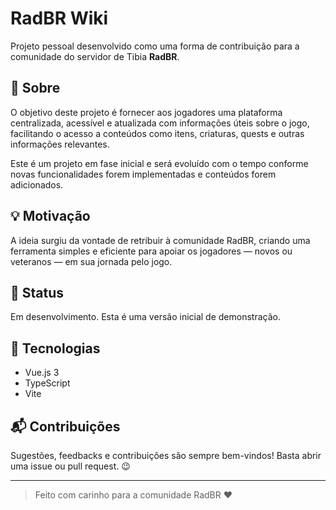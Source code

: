# RadBR Wiki

Projeto pessoal desenvolvido como uma forma de contribuição para a comunidade do servidor de Tibia **RadBR**.

## 🧩 Sobre

O objetivo deste projeto é fornecer aos jogadores uma plataforma centralizada, acessível e atualizada com informações úteis sobre o jogo, facilitando o acesso a conteúdos como itens, criaturas, quests e outras informações relevantes.

Este é um projeto em fase inicial e será evoluído com o tempo conforme novas funcionalidades forem implementadas e conteúdos forem adicionados.

## 💡 Motivação

A ideia surgiu da vontade de retribuir à comunidade RadBR, criando uma ferramenta simples e eficiente para apoiar os jogadores — novos ou veteranos — em sua jornada pelo jogo.

## 🚧 Status

Em desenvolvimento. Esta é uma versão inicial de demonstração.

## 📌 Tecnologias

- Vue.js 3
- TypeScript
- Vite

## 📬 Contribuições

Sugestões, feedbacks e contribuições são sempre bem-vindos! Basta abrir uma issue ou pull request. 😉

---

> Feito com carinho para a comunidade RadBR ❤️
